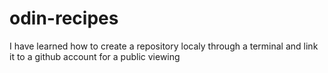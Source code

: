 # odin-recipes

I have learned how to create a repository localy through a terminal and link it to a github account for a public viewing